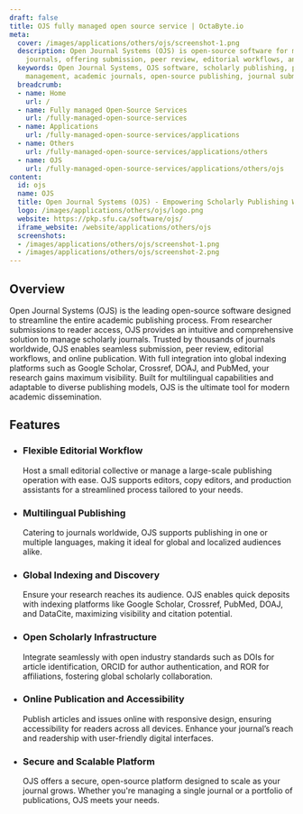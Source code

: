 ```yaml
---
draft: false
title: OJS fully managed open source service | OctaByte.io
meta:
  cover: /images/applications/others/ojs/screenshot-1.png
  description: Open Journal Systems (OJS) is open-source software for managing scholarly
    journals, offering submission, peer review, editorial workflows, and global indexing.
  keywords: Open Journal Systems, OJS software, scholarly publishing, peer review
    management, academic journals, open-source publishing, journal submission system
  breadcrumb:
  - name: Home
    url: /
  - name: Fully managed Open-Source Services
    url: /fully-managed-open-source-services
  - name: Applications
    url: /fully-managed-open-source-services/applications
  - name: Others
    url: /fully-managed-open-source-services/applications/others
  - name: OJS
    url: /fully-managed-open-source-services/applications/others/ojs
content:
  id: ojs
  name: OJS
  title: Open Journal Systems (OJS) - Empowering Scholarly Publishing Worldwide
  logo: /images/applications/others/ojs/logo.png
  website: https://pkp.sfu.ca/software/ojs/
  iframe_website: /website/applications/others/ojs
  screenshots:
  - /images/applications/others/ojs/screenshot-1.png
  - /images/applications/others/ojs/screenshot-2.png
---
```


## Overview

Open Journal Systems (OJS) is the leading open-source software designed to streamline the entire academic publishing process. From researcher submissions to reader access, OJS provides an intuitive and comprehensive solution to manage scholarly journals. Trusted by thousands of journals worldwide, OJS enables seamless submission, peer review, editorial workflows, and online publication. With full integration into global indexing platforms such as Google Scholar, Crossref, DOAJ, and PubMed, your research gains maximum visibility. Built for multilingual capabilities and adaptable to diverse publishing models, OJS is the ultimate tool for modern academic dissemination.

## Features

- ### Flexible Editorial Workflow

  Host a small editorial collective or manage a large-scale publishing operation with ease. OJS supports editors, copy editors, and production assistants for a streamlined process tailored to your needs.

- ### Multilingual Publishing

  Catering to journals worldwide, OJS supports publishing in one or multiple languages, making it ideal for global and localized audiences alike.

- ### Global Indexing and Discovery

  Ensure your research reaches its audience. OJS enables quick deposits with indexing platforms like Google Scholar, Crossref, PubMed, DOAJ, and DataCite, maximizing visibility and citation potential.

- ### Open Scholarly Infrastructure

  Integrate seamlessly with open industry standards such as DOIs for article identification, ORCID for author authentication, and ROR for affiliations, fostering global scholarly collaboration.

- ### Online Publication and Accessibility

  Publish articles and issues online with responsive design, ensuring accessibility for readers across all devices. Enhance your journal’s reach and readership with user-friendly digital interfaces.

- ### Secure and Scalable Platform

  OJS offers a secure, open-source platform designed to scale as your journal grows. Whether you're managing a single journal or a portfolio of publications, OJS meets your needs.